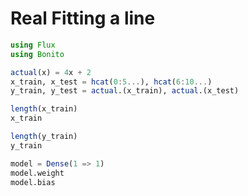 # Real Fitting a line

```julia (editor=true, logging=false, output=true)
using Flux
using Bonito
```
```julia (editor=true, logging=false, output=true)
actual(x) = 4x + 2
x_train, x_test = hcat(0:5...), hcat(6:10...)
y_train, y_test = actual.(x_train), actual.(x_test)
```
```julia (editor=true, logging=false, output=true)
length(x_train)
x_train
```
```julia (editor=true, logging=false, output=true)
length(y_train)
y_train
```
```julia (editor=true, logging=false, output=true)
model = Dense(1 => 1)
model.weight
model.bias
```
```julia (editor=true, logging=false, output=true)

```
